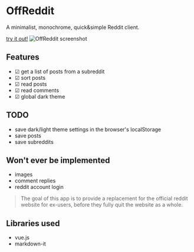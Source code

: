 # OffReddit
A minimalist, monochrome, quick&simple Reddit client.

[try it out!](https://offreddit.js.org)
![OffReddit screenshot](https://i.imgur.com/JpUSaft.png)

## Features
- ☑ get a list of posts from a subreddit
- ☑ sort posts
- ☑ read posts
- ☑ read comments
- ☑ global dark theme

## TODO
- save dark/light theme settings in the browser's localStorage
- save posts
- save subreddits

## Won't ever be implemented
- images
- comment replies
- reddit account login

> The goal of this app is to provide a replacement for the official reddit website for ex-users, before they fully quit the website as a whole.

## Libraries used
* vue.js
* markdown-it